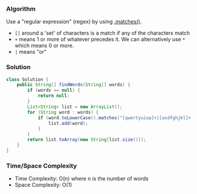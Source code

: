 ### Algorithm

Use a "regular expression" (regex) by using [.matches()](https://docs.oracle.com/javase/8/docs/api/java/lang/String.html#matches-java.lang.String-).

- `[]` around a 'set' of characters is a match if any of the characters match
- `+` means 1 or more of whatever precedes it. We can alternatively use `*` which means 0 or more.
- `|` means "or"

### Solution

```java
class Solution {
    public String[] findWords(String[] words) {
        if (words == null) {
            return null;
        }
        List<String> list = new ArrayList();
        for (String word : words) {
            if (word.toLowerCase().matches("[qwertyuiop]+|[asdfghjkl]+|[zxcvbnm]+")) {
                list.add(word);
            }
        }
        return list.toArray(new String[list.size()]);
    }
}
```

### Time/Space Complexity

-  Time Complexity: O(n) where n is the number of words
- Space Complexity: O(1)

